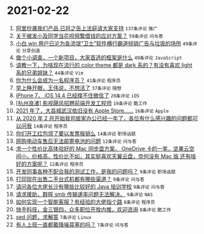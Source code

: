 # 2021-02-22

1. [阿里抄袭我们产品,已将之告上法庭请大家支持](https://www.v2ex.com/t/754943) `137条评论` `推广`
1. [关于被发小及同学当花呗频繁借钱的应对方案？](https://www.v2ex.com/t/754987) `59条评论` `问与答`
1. [小白 win 用户已沦为各流氓“卫士”软件横行霸道倾销广告与垃圾的场所](https://www.v2ex.com/t/754945) `49条评论` `分享创造`
1. [做个小调查，一个新项目，大家首选的框架是什么](https://www.v2ex.com/t/754961) `49条评论` `JavaScript`
1. [请教一下，为啥现在流行的 color theme 都是 dark 系的？有没有喜欢 light 系的兄弟姐妹？](https://www.v2ex.com/t/754951) `44条评论` `Vim`
1. [你为什么会成为一名程序员？](https://www.v2ex.com/t/755020) `41条评论` `程序员`
1. [早上睁开眼，王伟说，不想活了](https://www.v2ex.com/t/754936) `37条评论` `随想`
1. [iPhone 7， iOS 14.4 已经撑不住微信了](https://www.v2ex.com/t/754950) `20条评论` `iOS`
1. [[杭州良渚] 影视飓风招聘前端开发工程师](https://www.v2ex.com/t/754990) `19条评论` `酷工作`
1. [2021 年了，大县城武汉依旧没有 Apple Store......](https://www.v2ex.com/t/755026) `16条评论` `Apple`
1. [从 2020 年 2 月开始我司居家办公已经一年了，各位有什么感兴趣的问题都可以问我](https://www.v2ex.com/t/755031) `14条评论` `程序员`
1. [你们开工红包领了要以发票报销么](https://www.v2ex.com/t/754941) `14条评论` `职场话题`
1. [网购电动车售后无法邮寄电池的问题](https://www.v2ex.com/t/754979) `12条评论` `问与答`
1. [求一个性价比高体验好的 Mac 同步盘方案， OneDrive 卡的一笔，坚果云空间小，价格高，性价比不如，其实挺喜欢天翼云盘，奈何没有 Mac 版 还有啥好的方案呢？](https://www.v2ex.com/t/754968) `12条评论` `程序员`
1. [开发同事各种不配合我的测试工作，是我的问题吗？](https://www.v2ex.com/t/755036) `9条评论` `职场话题`
1. [打印现在出售二手台式机都有哪些渠道？](https://www.v2ex.com/t/755013) `9条评论` `问与答`
1. [请问各位大佬长沙有哪些比较好的 Java 培训学校](https://www.v2ex.com/t/754955) `9条评论` `问与答`
1. [请求援助，群晖 smb 传输速率问题无法解决。](https://www.v2ex.com/t/754942) `9条评论` `NAS`
1. [如何实现一个智能客服？有经验的大佬指个路](https://www.v2ex.com/t/754996) `8条评论` `程序员`
1. [快手科技，金三银四，众多职位开放内推，欢迎咨询](https://www.v2ex.com/t/754959) `8条评论` `酷工作`
1. [sed 问题，求解答](https://www.v2ex.com/t/755019) `7条评论` `Linux`
1. [有人上班一直都戴降噪耳塞的吗？](https://www.v2ex.com/t/755010) `7条评论` `问与答`
